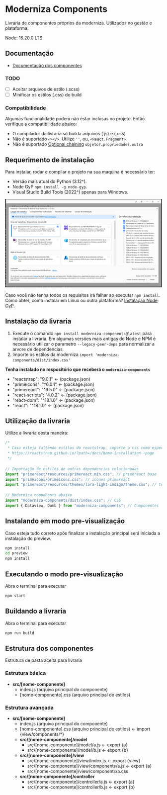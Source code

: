 # Moderniza Components

Livraria de componentes próprios da moderniza. Utilizados no gestão e plataforma.

Node: 16.20.0 LTS

## Documentação

- [Documentação dos componentes](/docs/index.md)

### TODO

- [ ] Aceitar arquivos de estilo (.scss)
- [ ] Minificar os estilos (.css) do build

### Compatibilidade

Algumas funcionalidade podem não estar inclusas no projeto. Então verifique a compatibilidade abaixo:

- O compilador da livraria só builda arquivos (.js) e (.css)
- Não é suportado `<></>`. Utilize `''`, ou, `<React.Fragment>`
- Não é suportado [Optional chaining](https://developer.mozilla.org/en-US/docs/Web/JavaScript/Reference/Operators/Optional_chaining) `objeto?.propriedade?.outra`

## Requerimento de instalação

Para instalar, rodar e compilar o projeto na sua maquina é necessário ter:

- Versão mais atual do Python (3.12^).
- Node GyP `npm install -g node-gyp`.
- Visual Studio Build Tools (2022^) apenas para Windows.

![alt text](/docs/installation/visual-studio-22.png "Instalação Visual Studio Build Tools para C++")

Caso você não tenha todos os requisitos irá falhar ao executar `npm install`.
Como obter, como instalar em Linux ou outra plataforma? [Instalação Node GyP](https://github.com/nodejs/node-gyp?tab=readme-ov-file#installation).

## Instalação da livraria

1. Execute o comando `npm install moderniza-components@latest` para instalar a livraria. Em algumas versões mais antigas do Node e NPM é necessário utilizar o parametro `--legacy-peer-deps` para normalizar a arvore de dependencias
2. Importe os estilos da moderniza `import 'moderniza-components/dist/index.css'`

**Tenha instalado no respositório que receberá o `moderniza-components`**

- "reactstrap": "9.0.1" <- (package.json)
- "primeicons": "^6.0.1" <- (package.json)
- "primereact": "^9.5.0" <- (package.json)
- "react-scripts": "4.0.2" <- (package.json)
- "react-dom": "^18.1.0" <- (package.json)
- "react": "^18.1.0" <- (package.json)

## Utilização da livraria

Utilize a livraria desta maneira:

```js
/*
 * Caso esteja faltando estilos do reactstrap, importe o css como especificado em:
 * https://reactstrap.github.io/?path=/docs/home-installation--page
 */

// Importação de estilos de outras dependencias relacionadas
import "primereact/resources/primereact.min.css"; // primereact base
import "primeicons/primeicons.css"; // icones primereact
import "primereact/resources/themes/lara-light-indigo/theme.css"; // tema prime react

// Moderniza components abaixo
import "moderniza-components/dist/index.css"; // CSS
import { Dataview, Dumb } from "moderniza-components"; // Componentes
```

## Instalando em modo pre-visualização

Caso esteja tudo correto após finalizar a instalação principal será iniciada a instalação do preview.

```bash
npm install
cd preview
npm install
```

## Executando o modo pre-visualização

Abra o terminal para executar

```bash
npm start
```

## Buildando a livraria

Abra o terminal para executar

```bash
npm run build
```

## Estrutura dos componentes

Estrutura de pasta aceita para livraria

### Estrutura básica

- **src/[nome-componente]**
  - index.js (arquivo principal do componente)
  - [nome-componente].css (arquivo principal de estilos)

### Estrutura avançada

- **src/[nome-componente]**
  - index.js (arquivo principal do componente)
  - [nome-componente].css (arquivo principal de estilos) <- import {view/components/\*}
  - **src/[nome-componente]/model**
    - src/[nome-componente]/model/a.js <- export {a}
    - src/[nome-componente]/model/b.js <- export {b}
  - **src/[nome-componente]/view**
    - src/[nome-componente]/view/index.js <- export {view}
    - src/[nome-componente]/view/components/a.js <- export {a}
    - src/[nome-componente]/view/components/a.css
  - **src/[nome-componente]/controller**
    - src/[nome-componente]/controller/a.js <- export {a}
    - src/[nome-componente]/controller/b.js <- export {b}
